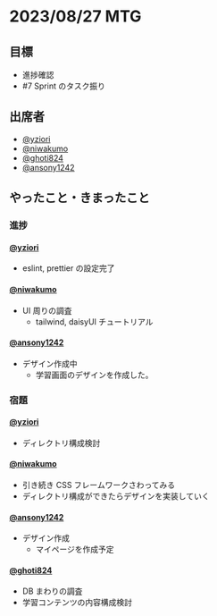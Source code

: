 # 2023/08/27 MTG

## 目標

- 進捗確認
- #7 Sprint のタスク振り

## 出席者

- [@yziori](https://github.com/yziori)
- [@niwakumo](https://github.com/niwakumo)
- [@ghoti824](https://github.com/ghoti824)
- [@ansony1242](https://github.com/ansony1242)

## やったこと・きまったこと

### 進捗

#### [@yziori](https://github.com/yziori)

- eslint, prettier の設定完了

#### [@niwakumo](https://github.com/niwakumo)

- UI 周りの調査
  - tailwind, daisyUI チュートリアル

#### [@ansony1242](https://github.com/ansony1242)

- デザイン作成中
  - 学習画面のデザインを作成した。

### 宿題

#### [@yziori](https://github.com/yziori)

- ディレクトリ構成検討

#### [@niwakumo](https://github.com/niwakumo)

- 引き続き CSS フレームワークさわってみる
- ディレクトリ構成ができたらデザインを実装していく

#### [@ansony1242](https://github.com/ansony1242)

- デザイン作成
  - マイページを作成予定

#### [@ghoti824](https://github.com/ghoti824)

- DB まわりの調査
- 学習コンテンツの内容構成検討
